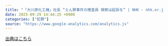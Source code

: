 ```yaml
---
title: "「大川原化工機」社長 “えん罪事件の捜査員 検察は起訴を” | NHK - nhk.or.jp"
date: 2025-09-29 14:44:25 +0900
categories: ["犯罪"]
source: "https://www.google-analytics.com/analytics.js"
---
```


[出典はこちら](https://www.google-analytics.com/analytics.js)
